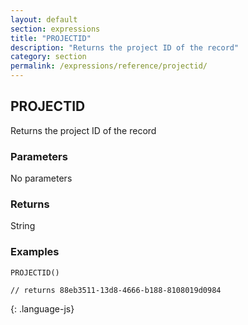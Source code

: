 ```yaml
---
layout: default
section: expressions
title: "PROJECTID"
description: "Returns the project ID of the record"
category: section
permalink: /expressions/reference/projectid/
---
```


## PROJECTID

Returns the project ID of the record

### Parameters

No parameters

### Returns

String

### Examples

~~~
PROJECTID()

// returns 88eb3511-13d8-4666-b188-8108019d0984
~~~
{: .language-js}